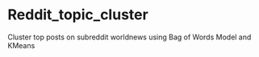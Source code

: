 # Reddit_topic_cluster
Cluster top posts on subreddit worldnews using Bag of Words Model and KMeans
